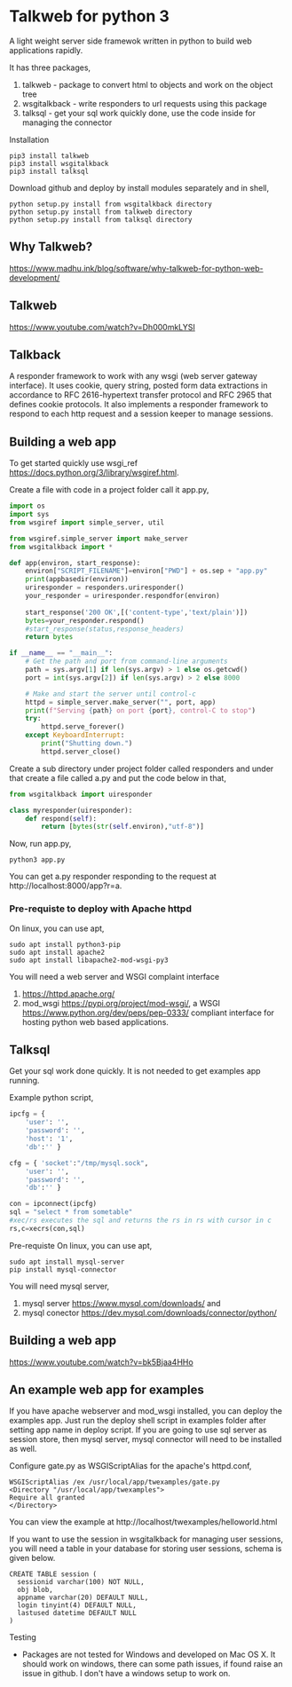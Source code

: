 # Talkweb for python 3

A light weight server side framewok written in python to build web applications rapidly. 

It has three packages,
1) talkweb - package to convert html to objects and work on the object tree
2) wsgitalkback - write responders to url requests using this package
3) talksql - get your sql work quickly done, use the code inside for managing the connector

Installation

```
pip3 install talkweb
pip3 install wsgitalkback
pip3 install talksql
```

Download github and deploy by install modules separately and in shell,
```
python setup.py install from wsgitalkback directory
python setup.py install from talkweb directory
python setup.py install from talksql directory
```

## Why Talkweb?

https://www.madhu.ink/blog/software/why-talkweb-for-python-web-development/

## Talkweb

https://www.youtube.com/watch?v=Dh000mkLYSI

## Talkback 

A responder framework to work with any wsgi (web server gateway interface). It uses cookie, query string, posted form data extractions in accordance to RFC 2616-hypertext transfer protocol and RFC 2965 that defines cookie protocols. It also implements a responder framework to respond to each http request and a session keeper to manage sessions.

## Building a web app 

To get started quickly use wsgi_ref https://docs.python.org/3/library/wsgiref.html. 

Create a file with code in a project folder call it app.py,
```python
import os
import sys
from wsgiref import simple_server, util

from wsgiref.simple_server import make_server
from wsgitalkback import *

def app(environ, start_response):
	environ["SCRIPT_FILENAME"]=environ["PWD"] + os.sep + "app.py"
	print(appbasedir(environ))
	uriresponder = responders.uriresponder()
	your_responder = uriresponder.respondfor(environ)
	
	start_response('200 OK',[('content-type','text/plain')])
	bytes=your_responder.respond()
	#start_response(status,response_headers)
	return bytes

if __name__ == "__main__":
    # Get the path and port from command-line arguments
    path = sys.argv[1] if len(sys.argv) > 1 else os.getcwd()
    port = int(sys.argv[2]) if len(sys.argv) > 2 else 8000

    # Make and start the server until control-c
    httpd = simple_server.make_server("", port, app)
    print(f"Serving {path} on port {port}, control-C to stop")
    try:
        httpd.serve_forever()
    except KeyboardInterrupt:
        print("Shutting down.")
        httpd.server_close() 
```

Create a sub directory under project folder called responders and under that create a file called a.py and put the code below in that,
```python
from wsgitalkback import uiresponder

class myresponder(uiresponder):
	def respond(self):
		return [bytes(str(self.environ),"utf-8")]
```
Now, run app.py, 
```shell 
python3 app.py 
```
You can get a.py responder responding to the request at http://localhost:8000/app?r=a.

### Pre-requiste to deploy with Apache httpd

On linux, you can use apt,
```shell
sudo apt install python3-pip
sudo apt install apache2
sudo apt install libapache2-mod-wsgi-py3
```
You will need a web server and WSGI complaint interface
1)  https://httpd.apache.org/ 
2)  mod_wsgi https://pypi.org/project/mod-wsgi/, a WSGI https://www.python.org/dev/peps/pep-0333/ compliant interface for hosting python web based applications.

## Talksql

Get your sql work done quickly. It is not needed to get examples app running. 

Example python script,

```python
ipcfg = {
    'user': '',
    'password': '',
    'host': '1',
    'db':'' }

cfg = { 'socket':"/tmp/mysql.sock",
    'user': '',
    'password': '',
    'db':'' }

con = ipconnect(ipcfg)
sql = "select * from sometable"
#xec/rs executes the sql and returns the rs in rs with cursor in c  
rs,c=xecrs(con,sql)
```

Pre-requiste
On linux, you can use apt, 
```shell
sudo apt install mysql-server
pip install mysql-connector
```

You will need mysql server,
1) mysql server https://www.mysql.com/downloads/ and 
2) mysql conector https://dev.mysql.com/downloads/connector/python/

## Building a web app 

https://www.youtube.com/watch?v=bk5Bjaa4HHo

## An example web app for examples

If you have apache webserver and mod_wsgi installed, you can deploy the examples app. Just run the deploy shell script in examples folder after setting app name in deploy script. If you are going to use sql server as session store, then mysql server, mysql connector will need to be installed as well.

Configure gate.py as WSGIScriptAlias for the apache's httpd.conf,
```
WSGIScriptAlias /ex /usr/local/app/twexamples/gate.py
<Directory "/usr/local/app/twexamples">
Require all granted
</Directory>
```

You can view the example at
http://localhost/twexamples/helloworld.html

If you want to use the session in wsgitalkback for managing user sessions, you will need a table in your database for storing user sessions, schema is given below.

```
CREATE TABLE session (
  sessionid varchar(100) NOT NULL,
  obj blob,
  appname varchar(20) DEFAULT NULL,
  login tinyint(4) DEFAULT NULL,
  lastused datetime DEFAULT NULL
)
```

Testing

* Packages are not tested for Windows and developed on Mac OS X. It should work on windows, there can some path issues, if found raise an issue in github. I don't have a windows setup to work on.


